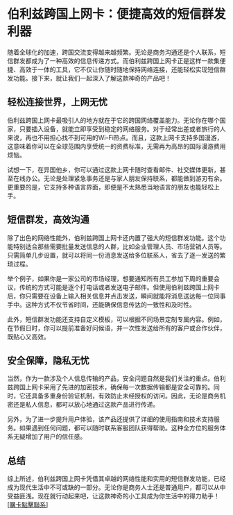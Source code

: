 # 伯利兹跨国上网卡：便捷高效的短信群发利器

随着全球化的加速，跨国交流变得越来越频繁。无论是商务沟通还是个人联系，短信群发都成为了一种高效的信息传递方式。而伯利兹跨国上网卡正是这样一款集便捷、高效于一体的工具，它不仅让你随时随地保持网络连接，还能轻松实现短信群发功能。接下来，就让我们一起深入了解这款神奇的产品吧！

## 轻松连接世界，上网无忧

伯利兹跨国上网卡最吸引人的地方就在于它的跨国网络覆盖能力。无论你在哪个国家，只要插入设备，就能立即享受到稳定的网络服务。对于经常出差或者旅行的人来说，再也不用担心找不到可用的Wi-Fi热点。而且，这款上网卡支持多国漫游，这意味着你可以在全球范围内享受统一的资费标准，无需再为高昂的国际漫游费用烦恼。

试想一下，在异国他乡，你可以通过这款上网卡随时查看邮件、社交媒体更新，甚至在线办公。无论是处理紧急事务还是与家人朋友保持联系，都能做到游刃有余。更重要的是，它支持多种语言界面，即便是不太熟悉当地语言的朋友也能轻松上手。

## 短信群发，高效沟通

除了出色的网络性能外，伯利兹跨国上网卡还内置了强大的短信群发功能。这个功能特别适合那些需要批量发送信息的人群，比如企业管理人员、市场营销人员等。只需简单几步设置，就可以将同一份消息发送给多位联系人，省去了逐一发送的繁琐过程。

举个例子，如果你是一家公司的市场经理，想要通知所有员工参加下周的重要会议，传统的方式可能是逐个打电话或者发送电子邮件。但使用伯利兹跨国上网卡后，你只需要在设备上输入相关信息并点击发送，瞬间就能将消息送达每一位同事手中。这种方式不仅节省时间，还能确保信息传达的一致性和及时性。

此外，短信群发功能还支持自定义模板，可以根据不同场景定制专属内容。例如，在节假日时，你可以提前准备好问候语，并一次性发送给所有的客户或合作伙伴，既贴心又高效。

## 安全保障，隐私无忧

当然，作为一款涉及个人信息传输的产品，安全问题自然是我们关注的重点。伯利兹跨国上网卡采用了先进的加密技术，确保每一次数据传输都是安全可靠的。同时，它还具备多重身份验证机制，有效防止未经授权的访问。因此，无论是商务机密还是私人信息，都可以放心地通过这款产品进行传递。

另外，为了进一步提升用户体验，该产品还提供了详细的使用指南和技术支持服务。如果遇到任何问题，都可以随时联系客服团队获得帮助。这种全方位的服务体系无疑增加了用户的信任感。

## 总结

综上所述，伯利兹跨国上网卡凭借其卓越的网络性能和实用的短信群发功能，已经成为现代生活中不可或缺的一部分。无论你是商务人士还是普通用户，都可以从中受益匪浅。现在就行动起来吧，让这款神奇的小工具成为你生活中的得力助手！ [[購卡點擊聯系](https://t.me/s/esim1088)]